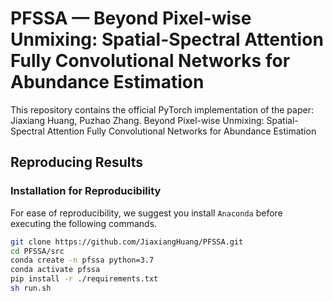# PFSSA — Beyond Pixel-wise Unmixing: Spatial-Spectral Attention Fully Convolutional Networks for Abundance Estimation

This repository contains the official PyTorch implementation of the paper:
Jiaxiang Huang, Puzhao Zhang. Beyond Pixel-wise Unmixing: Spatial-Spectral Attention Fully Convolutional Networks for Abundance Estimation

## Reproducing Results

### Installation for Reproducibility

For ease of reproducibility, we suggest you install `Anaconda` before executing the following commands.

```bash
git clone https://github.com/JiaxiangHuang/PFSSA.git
cd PFSSA/src
conda create -n pfssa python=3.7
conda activate pfssa
pip install -r ./requirements.txt 
sh run.sh
```
